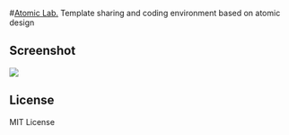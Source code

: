 #[Atomic Lab.](http://steelydylan.github.io/atomic-lab/)
Template sharing and coding environment based on atomic design

## Screenshot
<img src="https://raw.github.com/steelydylan/atomic-lab/master/screenshot.png"></img>

## License
MIT License
